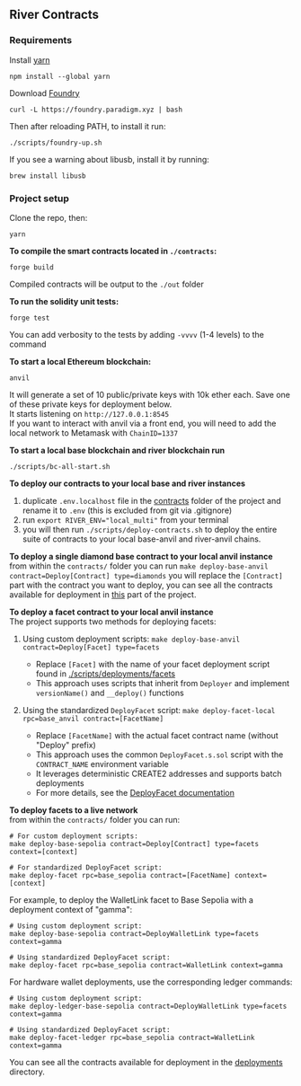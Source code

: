 <h2>River Contracts</h2>

<h3>Requirements</h3>

Install [yarn](https://classic.yarnpkg.com/lang/en/docs/install/#mac-stable)

```shell
npm install --global yarn
```

Download [Foundry](https://github.com/foundry-rs/foundry)

```shell
curl -L https://foundry.paradigm.xyz | bash
```

Then after reloading PATH, to install it run:

```shell
./scripts/foundry-up.sh
```

If you see a warning about libusb, install it by running:

```shell
brew install libusb
```

<h3>Project setup</h3>

Clone the repo, then:

```shell
yarn
```

<b>To compile the smart contracts located in `./contracts`:</b>

```shell
forge build
```

Compiled contracts will be output to the `./out` folder

<b>To run the solidity unit tests:</b>

```shell
forge test
```

You can add verbosity to the tests by adding `-vvvv` (1-4 levels) to the command

<b>To start a local Ethereum blockchain:</b>

```shell
anvil
```

It will generate a set of 10 public/private keys with 10k ether each. Save one of these private keys for deployment
below.\
It starts listening on `http://127.0.0.1:8545`\
If you want to interact with anvil via a front end, you will need to add the local network to Metamask
with `ChainID=1337`

<b>To start a local base blockchain and river blockchain run</b>

```shell
./scripts/bc-all-start.sh
```

<b>To deploy our contracts to your local base and river instances</b>

1. duplicate `.env.localhost` file in the [contracts](.) folder of the project and rename it to `.env` (this is excluded
   from git via .gitignore)
2. run `export RIVER_ENV="local_multi"` from your terminal
3. you will then run `./scripts/deploy-contracts.sh` to deploy the entire suite of contracts to your local base-anvil
   and river-anvil chains.

<b>To deploy a single diamond base contract to your local anvil instance</b>\
from within the `contracts/` folder you can run `make deploy-base-anvil contract=Deploy[Contract] type=diamonds` you will replace
the `[Contract]` part with the contract you want to deploy, you can see all the contracts available for deployment
in [this](./scripts/deployments/diamonds) part of the project.

<b>To deploy a facet contract to your local anvil instance</b>\
The project supports two methods for deploying facets:

1. Using custom deployment scripts: `make deploy-base-anvil contract=Deploy[Facet] type=facets`

   - Replace `[Facet]` with the name of your facet deployment script found in [./scripts/deployments/facets](./scripts/deployments/facets)
   - This approach uses scripts that inherit from `Deployer` and implement `versionName()` and `__deploy()` functions

2. Using the standardized `DeployFacet` script: `make deploy-facet-local rpc=base_anvil contract=[FacetName]`
   - Replace `[FacetName]` with the actual facet contract name (without "Deploy" prefix)
   - This approach uses the common `DeployFacet.s.sol` script with the `CONTRACT_NAME` environment variable
   - It leverages deterministic CREATE2 addresses and supports batch deployments
   - For more details, see the [DeployFacet documentation](./node_modules/@towns-protocol/diamond/scripts/README.md)

<b>To deploy facets to a live network</b>\
from within the `contracts/` folder you can run:

```shell
# For custom deployment scripts:
make deploy-base-sepolia contract=Deploy[Contract] type=facets context=[context]

# For standardized DeployFacet script:
make deploy-facet rpc=base_sepolia contract=[FacetName] context=[context]
```

For example, to deploy the WalletLink facet to Base Sepolia with a deployment context of "gamma":

```shell
# Using custom deployment script:
make deploy-base-sepolia contract=DeployWalletLink type=facets context=gamma

# Using standardized DeployFacet script:
make deploy-facet rpc=base_sepolia contract=WalletLink context=gamma
```

For hardware wallet deployments, use the corresponding ledger commands:

```shell
# Using custom deployment script:
make deploy-ledger-base-sepolia contract=DeployWalletLink type=facets context=gamma

# Using standardized DeployFacet script:
make deploy-facet-ledger rpc=base_sepolia contract=WalletLink context=gamma
```

You can see all the contracts available for deployment in the [deployments](./scripts/deployments) directory.
